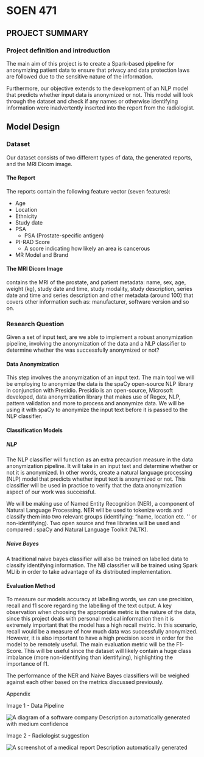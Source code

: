 # SOEN 471

## PROJECT SUMMARY

### Project definition and introduction

The main aim of this project is to create a Spark-based pipeline for anonymizing patient data to ensure that privacy and data protection laws are followed due to the sensitive nature of the information.

Furthermore, our objective extends to the development of an NLP model that predicts whether input data is anonymized or not. This model will look through the dataset and check if any names or otherwise identifying information were inadvertently inserted into the report from the radiologist.

## Model Design

### Dataset

Our dataset consists of two different types of data, the generated reports, and the MRI Dicom image. 

#### The Report
The reports contain the following feature vector (seven features):
- Age
- Location
- Ethnicity
- Study date
- PSA
	- PSA (Prostate-specific antigen)
- PI-RAD Score
	- A score indicating how likely an area is cancerous
- MR Model and Brand

#### The MRI Dicom Image
contains the MRI of the prostate, and patient metadata: name, sex, age, weight (kg), study date and time, study modality, study description, series date and time and series description and other metadata (around 100) that covers other information such as: manufacturer, software version and so on.


### Research Question

Given a set of input text, are we able to implement a robust anonymization pipeline, involving the anonymization of the data and a NLP classifier to determine whether the was successfully anonymized or not?
#### Data Anonymization
This step involves the anonymization of an input text.  The main tool we will be employing to anonymize the data is the spaCy open-source NLP library in conjunction with Presidio. Presidio is an open-source, Microsoft developed, data anonymization library that makes use of Regex, NLP, pattern validation and more to process and anonymize data. We will be using it with spaCy to anonymize the input text before it is passed to the NLP classifier. 

#### Classification Models 

##### NLP
The NLP classifier will function as an extra precaution measure in the data anonymization pipeline. It will take in an input text and determine whether or not it is anonymized. In other words, create a natural language processing (NLP) model that predicts whether input text is anonymized or not.
This classifier will be used in practice to verify that the data anonymization aspect of our work was successful. 

We will be making use of Named Entity Recognition (NER), a component of Natural Language Processing. NER will be used to tokenize words and classify them into two relevant groups (identifying: “name, location etc. '' or non-identifying). Two open source and free libraries will be used and compared : spaCy and Natural Language Toolkit (NLTK).

##### Naive Bayes
A traditional naive bayes classifier will also be trained on labelled data to classify identifying information. The NB classifier will be trained using Spark MLlib in order to take advantage of its distributed implementation.


#### Evaluation Method
To measure our models accuracy at labelling words, we can use precision, recall and f1 score regarding the labelling of the text output. A key observation when choosing the appropriate metric is the nature of the data, since this project deals with personal medical information then it is extremely important that the model has a high recall metric. In this scenario, recall would be a measure of how much data was successfully anonymized. However, it is also important to have a high precision score in order for the model to be remotely useful. The main evaluation metric will be the F1-Score. This will be useful since the dataset will likely contain a huge class imbalance (more non-identifying than identifying), highlighting the importance of f1. 

The performance of the NER and Naive Bayes classifiers will be weighed against each other based on the metrics discussed previously.


Appendix

Image 1 - Data Pipeline

![A diagram of a software company
Description automatically generated with medium confidence](file:///C:/Users/pablo/AppData/Local/Temp/msohtmlclip1/01/clip_image002.jpg)

Image 2 - Radiologist suggestion

![A screenshot of a medical report
Description automatically generated](file:///C:/Users/pablo/AppData/Local/Temp/msohtmlclip1/01/clip_image004.png)
